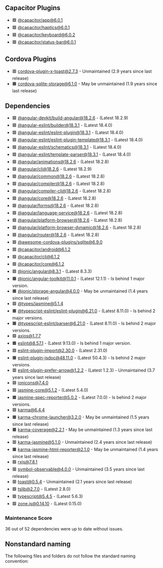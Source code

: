 ## Capacitor Plugins

- 🟩 [@capacitor/app@6.0.1](https://github.com/ionic-team/capacitor-plugins.git)
- 🟩 [@capacitor/haptics@6.0.1](https://github.com/ionic-team/capacitor-plugins.git)
- 🟩 [@capacitor/keyboard@6.0.2](https://github.com/ionic-team/capacitor-plugins.git)
- 🟩 [@capacitor/status-bar@6.0.1](https://github.com/ionic-team/capacitor-plugins.git)
## Cordova Plugins

- 🟥 [cordova-plugin-x-toast@2.7.3](https://github.com/EddyVerbruggen/Toast-PhoneGap-Plugin.git) - Unmaintained (2.9 years since last release)
- 🟧 [cordova-sqlite-storage@6.1.0](https://github.com/xpbrew/cordova-sqlite-storage.git) - May be unmaintained (1.9 years since last release)
## Dependencies

- 🟩 [@angular-devkit/build-angular@18.2.6](https://github.com/angular/angular-cli.git) - (Latest 18.2.9)
- 🟩 [@angular-eslint/builder@18.3.1](https://github.com/angular-eslint/angular-eslint.git) - (Latest 18.4.0)
- 🟩 [@angular-eslint/eslint-plugin@18.3.1](https://github.com/angular-eslint/angular-eslint.git) - (Latest 18.4.0)
- 🟩 [@angular-eslint/eslint-plugin-template@18.3.1](https://github.com/angular-eslint/angular-eslint.git) - (Latest 18.4.0)
- 🟩 [@angular-eslint/schematics@18.3.1](https://github.com/angular-eslint/angular-eslint.git) - (Latest 18.4.0)
- 🟩 [@angular-eslint/template-parser@18.3.1](https://github.com/angular-eslint/angular-eslint.git) - (Latest 18.4.0)
- 🟩 [@angular/animations@18.2.6](https://github.com/angular/angular.git) - (Latest 18.2.8)
- 🟩 [@angular/cli@18.2.6](https://github.com/angular/angular-cli.git) - (Latest 18.2.9)
- 🟩 [@angular/common@18.2.6](https://github.com/angular/angular.git) - (Latest 18.2.8)
- 🟩 [@angular/compiler@18.2.6](https://github.com/angular/angular.git) - (Latest 18.2.8)
- 🟩 [@angular/compiler-cli@18.2.6](https://github.com/angular/angular.git) - (Latest 18.2.8)
- 🟩 [@angular/core@18.2.6](https://github.com/angular/angular.git) - (Latest 18.2.8)
- 🟩 [@angular/forms@18.2.6](https://github.com/angular/angular.git) - (Latest 18.2.8)
- 🟩 [@angular/language-service@18.2.6](https://github.com/angular/angular.git) - (Latest 18.2.8)
- 🟩 [@angular/platform-browser@18.2.6](https://github.com/angular/angular.git) - (Latest 18.2.8)
- 🟩 [@angular/platform-browser-dynamic@18.2.6](https://github.com/angular/angular.git) - (Latest 18.2.8)
- 🟩 [@angular/router@18.2.6](https://github.com/angular/angular.git) - (Latest 18.2.8)
- 🟩 [@awesome-cordova-plugins/sqlite@6.9.0](https://github.com/danielsogl/awesome-cordova-plugins.git)
- 🟩 [@capacitor/android@6.1.2](https://github.com/ionic-team/capacitor.git)
- 🟩 [@capacitor/cli@6.1.2](https://github.com/ionic-team/capacitor.git)
- 🟩 [@capacitor/core@6.1.2](https://github.com/ionic-team/capacitor.git)
- 🟩 [@ionic/angular@8.3.1](https://github.com/ionic-team/ionic-framework.git) - (Latest 8.3.3)
- 🟧 [@ionic/angular-toolkit@11.0.1](https://github.com/ionic-team/angular-toolkit.git) - (Latest 12.1.1) - Is behind 1 major version.
- 🟧 [@ionic/storage-angular@4.0.0](https://github.com/ionic-team/ionic-storage.git) - May be unmaintained (1.4 years since last release)
- 🟩 [@types/jasmine@5.1.4](https://github.com/DefinitelyTyped/DefinitelyTyped.git)
- 🟧 [@typescript-eslint/eslint-plugin@6.21.0](https://github.com/typescript-eslint/typescript-eslint.git) - (Latest 8.11.0) - Is behind 2 major versions.
- 🟧 [@typescript-eslint/parser@6.21.0](https://github.com/typescript-eslint/typescript-eslint.git) - (Latest 8.11.0) - Is behind 2 major versions.
- 🟩 [axios@1.7.7](https://github.com/axios/axios.git)
- 🟧 [eslint@8.57.1](https://github.com/eslint/eslint.git) - (Latest 9.13.0) - Is behind 1 major version.
- 🟩 [eslint-plugin-import@2.30.0](https://github.com/import-js/eslint-plugin-import.git) - (Latest 2.31.0)
- 🟧 [eslint-plugin-jsdoc@48.11.0](https://github.com/gajus/eslint-plugin-jsdoc.git) - (Latest 50.4.3) - Is behind 2 major versions.
- 🟥 [eslint-plugin-prefer-arrow@1.2.2](https://github.com/TristonJ/eslint-plugin-prefer-arrow.git) - (Latest 1.2.3) - Unmaintained (3.7 years since last release)
- 🟩 [ionicons@7.4.0](https://github.com/ionic-team/ionicons.git)
- 🟩 [jasmine-core@5.1.2](https://github.com/jasmine/jasmine.git) - (Latest 5.4.0)
- 🟧 [jasmine-spec-reporter@5.0.2](https://github.com/bcaudan/jasmine-spec-reporter.git) - (Latest 7.0.0) - Is behind 2 major versions.
- 🟩 [karma@6.4.4](https://github.com/karma-runner/karma.git)
- 🟧 [karma-chrome-launcher@3.2.0](https://github.com/karma-runner/karma-chrome-launcher.git) - May be unmaintained (1.5 years since last release)
- 🟧 [karma-coverage@2.2.1](https://github.com/karma-runner/karma-coverage.git) - May be unmaintained (1.3 years since last release)
- 🟥 [karma-jasmine@5.1.0](https://github.com/karma-runner/karma-jasmine.git) - Unmaintained (2.4 years since last release)
- 🟧 [karma-jasmine-html-reporter@2.1.0](https://github.com/dfederm/karma-jasmine-html-reporter.git) - May be unmaintained (1.4 years since last release)
- 🟩 [rxjs@7.8.1](https://github.com/reactivex/rxjs.git)
- 🟥 [symbol-observable@4.0.0](https://github.com/blesh/symbol-observable.git) - Unmaintained (3.5 years since last release)
- 🟥 toast@0.5.4 - Unmaintained (2.1 years since last release)
- 🟩 [tslib@2.7.0](https://github.com/Microsoft/tslib.git) - (Latest 2.8.0)
- 🟩 [typescript@5.4.5](https://github.com/microsoft/TypeScript.git) - (Latest 5.6.3)
- 🟩 [zone.js@0.14.10](https://github.com/angular/angular.git) - (Latest 0.15.0)
### Maintenance Score
36 out of 52 dependencies were up to date without issues.



## Nonstandard naming
The following files and folders do not follow the standard naming convention:


